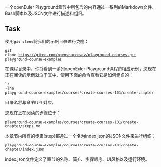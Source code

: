 一个openEuler Playground章节中所包含的内容通过一系列的Markdown文件、Bash脚本以及JSON文件进行描述和组织。

## Task

使用`git clone`将我们的示例目录进行克隆：

<code exec="git clone https://gitee.com/opensourceway/playground-courses.git playground-course-examples">git clone https://gitee.com/opensourceway/playground-courses.git playground-course-examples</code>

在课程目录中，你将看到一系列openEuler Playground课程的相应示例，您现在正在阅读的示例就位于其中，使用下面的命令查看它是如何组织的：

<code exec="ls -lha playground-course-examples/courses/create-courses-101/create-chapter">ls -lha playground-course-examples/courses/create-courses-101/create-chapter</code>

目录名将与章节URL对应。

您现在正在阅读的步骤位于：

`playground-course-examples/courses/create-courses-101/create-chapter/step1.md`

本章节内所有的步骤(step)都通过一个名为index.json的JSON文件来进行组织：

`playground-course-examples/courses/create-courses-101/create-chapter/index.json`

index.json文件定义了章节的名称、简介、步骤顺序、UI风格以及运行环境。
